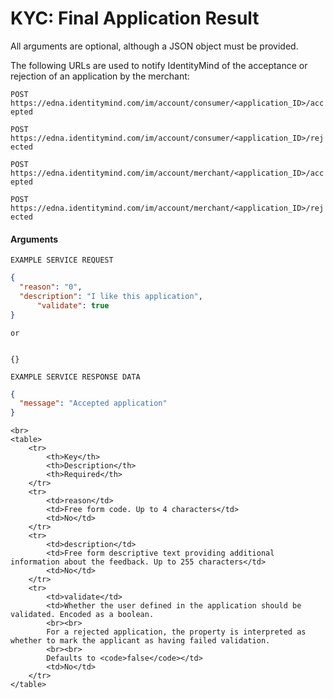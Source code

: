# KYC: Final Application Result

All arguments are optional, although a JSON object must be provided.

The following URLs are used to notify IdentityMind of the acceptance or rejection of an application by the merchant:

`POST https://edna.identitymind.com/im/account/consumer/<application_ID>/accepted`

`POST https://edna.identitymind.com/im/account/consumer/<application_ID>/rejected`

`POST https://edna.identitymind.com/im/account/merchant/<application_ID>/accepted`

`POST https://edna.identitymind.com/im/account/merchant/<application_ID>/rejected`

#### Arguments
```code
EXAMPLE SERVICE REQUEST
```
```json
{
  "reason": "0",
  "description": "I like this application",
	  "validate": true
}
```
```code
or


{}
```
```code
EXAMPLE SERVICE RESPONSE DATA
```
```json
{
  "message": "Accepted application"
}
```
	<br>
	<table>
		<tr>
			<th>Key</th>
			<th>Description</th>
			<th>Required</th>
		</tr>
		<tr>
			<td>reason</td>
			<td>Free form code. Up to 4 characters</td>
			<td>No</td>
		</tr>
		<tr>
			<td>description</td>
			<td>Free form descriptive text providing additional information about the feedback. Up to 255 characters</td>
			<td>No</td>
		</tr>
		<tr>
			<td>validate</td>
			<td>Whether the user defined in the application should be validated. Encoded as a boolean.
			<br><br>
			For a rejected application, the property is interpreted as whether to mark the applicant as having failed validation.
			<br><br>
			Defaults to <code>false</code></td>
			<td>No</td>
		</tr>
	</table>
